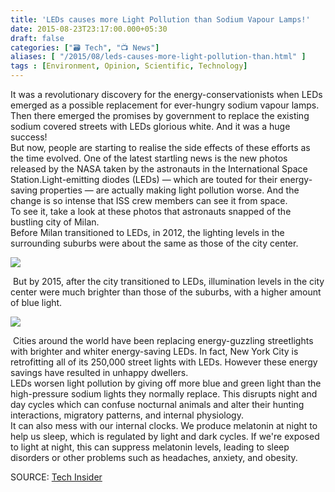 ```yaml
---
title: 'LEDs causes more Light Pollution than Sodium Vapour Lamps!'
date: 2015-08-23T23:17:00.000+05:30
draft: false
categories: ["🗃️ Tech", "📺 News"]
aliases: [ "/2015/08/leds-causes-more-light-pollution-than.html" ]
tags : [Environment, Opinion, Scientific, Technology]
---
```


It was a revolutionary discovery for the energy-conservationists when LEDs emerged as a possible replacement for ever-hungry sodium vapour lamps. Then there emerged the promises by government to replace the existing sodium covered streets with LEDs glorious white. And it was a huge success!  
But now, people are starting to realise the side effects of these efforts as the time evolved. One of the latest startling news is the new photos released by the NASA taken by the astronauts in the International Space Station.Light-emitting diodes (LEDs) — which are touted for their energy-saving properties — are actually making light pollution worse. And the change is so intense that ISS crew members can see it from space.  
To see it, take a look at these photos that astronauts snapped of the bustling city of Milan.  
Before Milan transitioned to LEDs, in 2012, the lighting levels in the surrounding suburbs were about the same as those of the city center.  

[![](https://static6.techinsider.io/image/55cba7e9371d2212008bf462-1280-852/milan_2012_skitch.png)](https://static6.techinsider.io/image/55cba7e9371d2212008bf462-1280-852/milan_2012_skitch.png)

  
 But by 2015, after the city transitioned to LEDs, illumination levels in the city center were much brighter than those of the suburbs, with a higher amount of blue light.  

[![](https://static4.techinsider.io/image/55cba81a371d22462c8bd198-1280-852/milan_2015_skitch.png)](https://static4.techinsider.io/image/55cba81a371d22462c8bd198-1280-852/milan_2015_skitch.png)

 Cities around the world have been replacing energy-guzzling streetlights with brighter and whiter energy-saving LEDs. In fact, New York City is retrofitting all of its 250,000 street lights with LEDs. However these energy savings have resulted in unhappy dwellers.  
LEDs worsen light pollution by giving off more blue and green light than the high-pressure sodium lights they normally replace. This disrupts night and day cycles which can confuse nocturnal animals and alter their hunting interactions, migratory patterns, and internal physiology.  
It can also mess with our internal clocks. We produce melatonin at night to help us sleep, which is regulated by light and dark cycles. If we're exposed to light at night, this can suppress melatonin levels, leading to sleep disorders or other problems such as headaches, anxiety, and obesity.  
  
SOURCE: [Tech Insider](https://www.techinsider.io/astronaut-photos-light-polution-led-nasa-esa-2015-8)